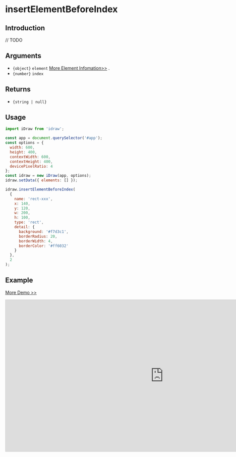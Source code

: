 # insertElementBeforeIndex

## Introduction

// TODO

## Arguments

- `{object}` `element` [More Element Infomation>>](./../element/info.md) .
- `{number}` `index`

## Returns

- `{string | null}`

## Usage

```js
import iDraw from 'idraw';

const app = document.querySelector('#app');
const options = {
  width: 600,
  height: 400,
  contextWidth: 600,
  contextHeight: 400,
  devicePixelRatio: 4
};
const idraw = new iDraw(app, options);
idraw.setData({ elements: [] });

idraw.insertElementBeforeIndex(
  {
    name: 'rect-xxx',
    x: 140,
    y: 120,
    w: 200,
    h: 100,
    type: 'rect',
    detail: {
      background: '#f7d3c1',
      borderRadius: 20,
      borderWidth: 4,
      borderColor: '#ff6032'
    }
  },
  2
);
```

## Example

[More Demo >>](https://idraw.js.org/playground/?demo=api-insertElementBeforeIndex)

<iframe class="idraw-playground-preview" 
  src="https://idraw.js.org/playground/?demo=api-insertElementBeforeIndex&header=false&sider=false&default-editor-split=50" 
  width="1000" height="480" frameborder="no" border="0"
  style="border: 1px solid #cecece; margin: 0px auto;"
></iframe>
